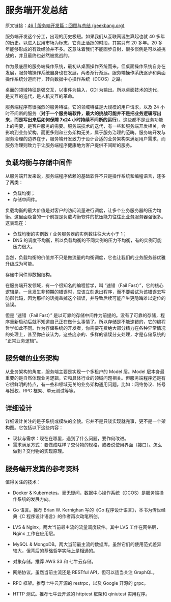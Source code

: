 # 服务端开发总结

原文链接：[46 | 服务端开发篇：回顾与总结 (geekbang.org)](https://time.geekbang.org/column/article/144263)

服务端开发这个分工，出现的历史极短。如果我们从互联网诞生算起也就 40 多年的历史。以进入民用市场为标志，它真正活跃的时段，其实只有 20 多年。20 多年能够形成的有效经验并不多。这意味着我们不能固步自封，很多惯例是可以被挑战的，并且最终也必然被挑战的。

作为最底层的服务端操作系统，最初从桌面操作系统而来。但桌面操作系统自身在发展，服务端操作系统自身也在发展，两者渐行渐远。服务端操作系统逐步和桌面操作系统分道而行，转向数据中心操作系统（DCOS）之路。

桌面的领域特征是强交互，以事件为输入，GDI 为输出。所以桌面技术的迭代，是交互的迭代，是人机交互的革命。

服务端程序有很强烈的服务特征。它的领域特征是大规模的用户请求，以及 24 小时不间断的服务（**对于一个服务端软件，最大的挑战可能并不是把业务逻辑写出来，而是写出来后如何保障 7x24 小时持续不间断的运行**）。这些都不是业务功能上的需要，是客户服务的需要。服务端技术的迭代，有一些和服务端开发相关，会影响到业务架构。而更多则和业务架构无关，属于服务治理的范畴。服务端开发与服务治理的边界在于，服务端开发致力于设计合适的业务架构来满足用户需求，而服务治理则致力于让服务端程序健康地为客户提供不间断的服务。



## 负载均衡与存储中间件

从服务端开发来说，服务端程序依赖的基础软件不只是操作系统和编程语言，还多了两类：

- 负载均衡；
- 存储中间件。



负载均衡的最大价值是对客户的访问流量进行调度，让多个业务服务器的压力均衡。这里面隐含的一个前提是负载均衡软件的抗压能力往往比业务服务器强很多。 这表现在：

- 负载均衡的实例数 / 业务服务器的实例数往往大大小于 1；
- DNS 的调度不均衡，所以负载均衡的不同实例的压力不均衡，有的实例可能压力很大。

当然，负载均衡的价值并不只是做流量的均衡调度，它也让我们的业务服务器优雅升级成为可能。



存储中间件即数据结构。

在服务端开发领域，有一个很知名的编程哲学，叫 “速错（Fail Fast）”，它的核心逻辑是，一旦发生非预期的错误时，应该立刻退出程序，而不要尝试为该错误去写防御代码，因为那样的话掩盖掉这个错误，并导致后续可能产生更隐晦难以定位的错误。

但是 “速错（Fail Fast）” 是以可靠的存储中间件为前提的。没有了可靠的存储，程序重新启动后就不知道自己正在做什么事情了。所以存储是不能速错的，它的编程哲学如此不同。作为存储系统的开发者，你需要花费绝大部分精力在各种异常情况的处理上，甚至你应该认为，这些庞杂的、多样的错误分支处理，才是存储系统的 “正常业务逻辑”。



## 服务端的业务架构

从业务架构的角度，服务端主要是实现一个多租户的 Model 层。Model 层本身最重要的是自然体现业务逻辑，它和具体行业的领域问题相关。但服务端程序还是有它很鲜明的特点，有一些和领域无关的业务架构通用问题。比如：网络协议、帐号与授权、RPC 框架、单元测试等等。



## 详细设计

详细设计关注的是子系统或模块的全貌。它并不是只谈实现就完事，更不是一个架构图。它包括以下这些内容：

- 现状与需求：现在在哪里，遇到了什么问题，要作何改进。
- 需求满足方式：要做成啥样？交付物的规格，或者说使用界面（接口）。怎么做到？交付物的实现原理。



## 服务端开发篇的参考资料

值得关注的技术：

- Docker & Kubernetes。毫无疑问，数据中心操作系统（DCOS）是服务端操作系统的发展方向。
- Go 语言。推荐 Brian W. Kernighan 写的《Go 程序设计语言》，本书为传世经典《C 程序设计语言》的作者再次动笔所创。
- LVS & Nginx。两大当前最主流的流量调度软件。其中 LVS 工作在网络层，Nginx 工作在应用层。
- MySQL & MongoDB。两大当前最主流的数据库。虽然它们的使用范式差异较大，但背后的基础哲学实际上是相通的。
- 对象存储。推荐 AWS S3 和 七牛云存储。

- 网络协议。虽然当前主流还是 RESTful API，但可以适当关注 GraphQL。
- RPC 框架。推荐七牛云开源的 restrpc，以及 Google 开源的 grpc。
- HTTP 测试。推荐七牛云开源的 httptest 框架和 qiniutest 实用程序。


